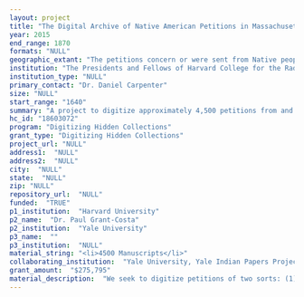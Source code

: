 ```yaml
--- 
layout: project 
title: "The Digital Archive of Native American Petitions in Massachusetts"
year: 2015
end_range: 1870
formats: "NULL"
geographic_extant: "The petitions concern or were sent from Native peoples in Massachusetts, Maine (part of Massachusetts until 1820), the Connecticut and Hudson River valleys, elsewhere in the Northeast, and the Great Lakes region. Boston was an important crossroads for Native peoples, and petitions come from peoples living hundreds of miles away."
institution: "The Presidents and Fellows of Harvard College for the Radcliffe Institute for Advanced Study"
institution_type: "NULL"
primary_contact: "Dr. Daniel Carpenter"
size: "NULL"
start_range: "1640"
summary: "A project to digitize approximately 4,500 petitions from and about Native American peoples throughout the Northeast that are held at the Massachusetts Archives of the Commonwealth in Boston. At least one-third of these petitions are authored by Native people themselves and many more are co-authored. Others express the views of non-Native peoples about issues affecting American Indian life. Because Massachusetts was an important trading and diplomatic space, the petitions come from the Great Lakes, contemporary Canada, Maine, and the Connecticut and Hudson River Valleys. The petitions, already having been initially processed, will be thoroughly catalogued with metadata information, and will then be digitized and rehoused with conservation measures. The digital repository will be created at Harvard's Dataverse and replicated at Yale. This free, publicly accessible resource will enrich Native American studies, American history, anthropology and other humanistic pursuits."
hc_id: "18603072"
program: "Digitizing Hidden Collections"
grant_type: "Digitizing Hidden Collections"
project_url: "NULL"
address1:  "NULL"
address2:  "NULL"
city:  "NULL"
state:  "NULL"
zip: "NULL"
repository_url:  "NULL"
funded:  "TRUE"
p1_institution:  "Harvard University"
p2_name:  "Dr. Paul Grant-Costa"
p2_institution:  "Yale University"
p3_name:  ""
p3_institution:  "NULL"
material_string: "<li>4500 Manuscripts</li>"
collaborating_institution:  "Yale University, Yale Indian Papers Project"
grant_amount:  "$275,795"
material_description:  "We seek to digitize petitions of two sorts: (1) petitions sent by Native American individuals, villages, groups and nations to Massachusetts colonial and state officials, most commonly the General Court of Massachusetts (which includes the Massachusetts House of Representatives and the Massachusetts Senate), and (2) petitions sent by non-Native Americans that concern Native American peoples, sent to the same bodies. We have completed a preliminary survey of the petitions in the collection running from colonial materials (roughly 1640) to the Reconstruction period (1870) and have located over 2,800 such petitions. Our extrapolations for documentary collections not yet covered suggest a total of approximately 4,500 petitions. These collections include extensive documents drafted and signed by Abenaki, Chappaquiddick, Maliseet, Mohawk, Mohegan, Nipmuc, Penobscot, Pequot, Punkapoag, Wampanoag and other Native American peoples. In the documents we have already located, we have witnessed petitions concerning or from 72 different Native American nations. The petitions concern a vast array of issues, including land rights, water rights and treaties; religion and religious practices of Native Americans; colonial and early U.S. state policies relating to Indian peoples; relations among Native Americans and colonial populations; relations amongst the various Native American communities and tribes; slavery and servitude among Native Americans; the attitudes and ideologies of non-Native Americans toward American Indians; the cultural and political beliefs and practices of Native American peoples, including diplomacy and legal struggles, from the Great Lakes through contemporary Quebec and Maine, through the Hudson and Connecticut River Valleys to Massachusetts. A range of historical events and patterns are concerned, including the Mashpee Revolt of 1833, the Iroquois Confederacy and its relations with colonial Massachusetts and England and France; health and public health issues among Native Americans; struggles over land and dispossession, and the cultural, social and political organization (and reorganization) of American Indian peoples."
---
```

